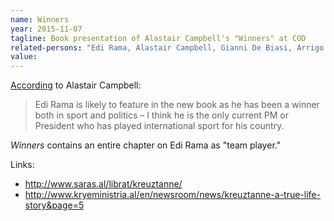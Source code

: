 ```yaml
---
name: Winners
year: 2015-11-07
tagline: Book presentation of Alastair Campbell's "Winners" at COD
related-persons: "Edi Rama, Alastair Campbell, Gianni De Biasi, Arrigo Sacchi"
value:
---
```

[According](http://www.alastaircampbell.org/blog/2014/07/12/albania-me-and-the-sun-on-sunday-a-little-context-via-prebutttal/) to Alastair Campbell:
>Edi Rama is likely to feature in the new book as he has been a winner both in sport and politics – I think he is the only current PM or President who has played international sport for his country.

*Winners* contains an entire chapter on Edi Rama as "team player."

Links:
* <http://www.saras.al/librat/kreuztanne/>
* <http://www.kryeministria.al/en/newsroom/news/kreuztanne-a-true-life-story&page=5>
